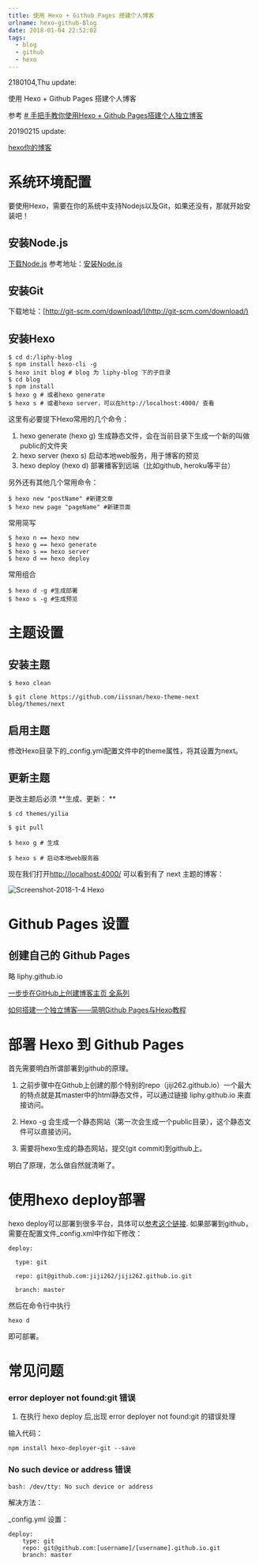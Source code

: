 ```yaml
---
title: 使用 Hexo + Github Pages 搭建个人博客
urlname: hexo-github-Blog
date: 2018-01-04 22:52:02
tags:
  - blog
  - github
  - hexo
---
```


2180104,Thu update:


使用 Hexo + Github Pages 搭建个人博客

参考  [# 手把手教你使用Hexo + Github Pages搭建个人独立博客](https://linghucong.js.org/2016/04/15/2016-04-15-hexo-github-pages-blog/)

20190215 update:

[hexo你的博客](http://ibruce.info/2013/11/22/hexo-your-blog/)

# 系统环境配置

要使用Hexo，需要在你的系统中支持Nodejs以及Git，如果还没有，那就开始安装吧！

## 安装Node.js

[下载Node.js](https://nodejs.org/download/)
参考地址：[安装Node.js](http://www.w3cschool.cc/nodejs/nodejs-install-setup.html)

## 安装Git

下载地址：[http://git-scm.com/download/](http://git-scm.com/download/)

## 安装Hexo


```
$ cd d:/liphy-blog
$ npm install hexo-cli -g
$ hexo init blog # blog 为 liphy-blog 下的子目录		
$ cd blog
$ npm install
$ hexo g # 或者hexo generate
$ hexo s # 或者hexo server，可以在http://localhost:4000/ 查看
```

这里有必要提下Hexo常用的几个命令：

1.  hexo generate (hexo g) 生成静态文件，会在当前目录下生成一个新的叫做public的文件夹
2.  hexo server (hexo s) 启动本地web服务，用于博客的预览
3.  hexo deploy (hexo d) 部署播客到远端（比如github, heroku等平台）

另外还有其他几个常用命令：


```
$ hexo new "postName" #新建文章
$ hexo new page "pageName" #新建页面

```

常用简写


```
$ hexo n == hexo new
$ hexo g == hexo generate
$ hexo s == hexo server
$ hexo d == hexo deploy
```

常用组合

```
$ hexo d -g #生成部署
$ hexo s -g #生成预览

```
# 主题设置

## 	安装主题

```
$ hexo clean

$ git clone https://github.com/iissnan/hexo-theme-next blog/themes/next

```
## 启用主题

修改Hexo目录下的_config.yml配置文件中的theme属性，将其设置为next。

## 更新主题

更改主题后必须 **生成、更新：	**

```
$ cd themes/yilia

$ git pull

$ hexo g # 生成

$ hexo s # 启动本地web服务器

```


现在我们打开[http://localhost:4000/](http://localhost:4000/) 可以看到有了 next 主题的博客：		


![Screenshot-2018-1-4 Hexo]($res/Screenshot-2018-1-4%20Hexo.png)


# Github Pages 设置

## 创建自己的 Github Pages

略 liphy.github.io

[一步步在GitHub上创建博客主页 全系列](http://pchou.info/web-build/2013/01/03/build-github-blog-page-01.html)

[如何搭建一个独立博客——简明Github Pages与Hexo教程](http://www.jianshu.com/p/05289a4bc8b2)

# 部署 Hexo 到 Github Pages

首先需要明白所谓部署到github的原理。

1.  之前步骤中在Github上创建的那个特别的repo（jiji262.github.io）一个最大的特点就是其master中的html静态文件，可以通过链接 liphy.github.io 来直接访问。

2.  Hexo -g 会生成一个静态网站（第一次会生成一个public目录），这个静态文件可以直接访问。

3.  需要将hexo生成的静态网站，提交(git commit)到github上。

明白了原理，怎么做自然就清晰了。


# 使用hexo deploy部署


hexo deploy可以部署到很多平台，具体可以[参考这个链接](https://hexo.io/docs/deployment.html). 如果部署到github，需要在配置文件_config.xml中作如下修改：	
	
```
deploy:

  type: git

  repo: git@github.com:jiji262/jiji262.github.io.git

  branch: master

```
然后在命令行中执行

```
hexo d
```
即可部署。

# 常见问题

### error deployer not found:git 错误

1.  在执行 hexo deploy 后,出现 error deployer not found:git 的错误处理

输入代码：

```
npm install hexo-deployer-git --save
```

### No such device or address 错误

```
bash: /dev/tty: No such device or address
```

解决方法：

_config.yml 设置：

```
deploy:
    type: git
    repo: git@github.com:[username]/[username].github.io.git
    branch: master
```


